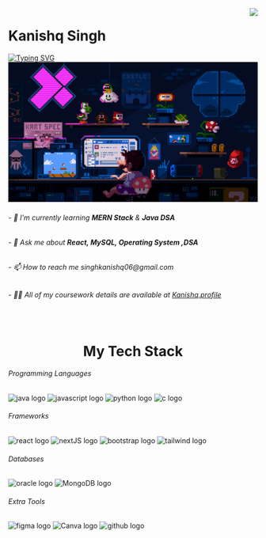 <img align="right" src="https://visitor-badge.laobi.icu/badge?page_id=KanishqSingh.KanishqSingh" />

 <h1 >Kanishq Singh</h1>
    
   

<a href="https://git.io/typing-svg"><img src="https://readme-typing-svg.demolab.com?font=Fira+Code&pause=500&multiline=true&width=435&lines=Hello+Fellas!+Welcome+to+My+Profile" alt="Typing SVG" /></a>
<img src="https://github.com/KanishqSingh/KanishqSingh/blob/main/coverImg.gif" />


<h6>- 🌱 I’m currently learning <b>MERN Stack</b> & <b>Java DSA</b></h6>
<h6>- 💬 Ask me about <b>React, MySQL, Operating System ,DSA</b></h6>
<h6>- 📫 How to reach me singhkanishq06@gmail.com</h6>
<h6>- 👨‍💻 All of my coursework details are available at <a href="https://kanishq-portfolio.vercel.app"
>Kanishq.profile</a></h6>

<br/>
<h1 style="text-align: center;">My Tech Stack</h1>
<h6>Programming Languages </h6>
<div align="left">
  <img src="https://img.shields.io/static/v1?message=Java&logo=java&label=&color=FF0000&logoColor=white&labelColor=&style=for-the-badge" height="35" alt="java logo"  />
  <img src="https://img.shields.io/static/v1?message=JavaScript&logo=javascript&label=&color=E4405F&logoColor=white&labelColor=&style=for-the-badge" height="35" alt="javascript logo"  />
  <img src="https://img.shields.io/static/v1?message=Python&logo=python&label=&color=9146FF&logoColor=white&labelColor=&style=for-the-badge" height="35" alt="python logo"  />
  <img src="https://img.shields.io/static/v1?message=C&logo=c&label=&color=7289DA&logoColor=white&labelColor=&style=for-the-badge" height="35" alt="c logo"  />
</div>

<h6>Frameworks </h6>
<div align="left">
  <img src="https://img.shields.io/static/v1?message=React&logo=react&label=&color=FF0000&logoColor=white&labelColor=&style=for-the-badge" height="35" alt="react logo"  />
  <img src="https://img.shields.io/static/v1?message=NextJS&logo=nextjs&label=&color=E4405F&logoColor=white&labelColor=&style=for-the-badge" height="35" alt="nextJS logo"  />
  <img src="https://img.shields.io/static/v1?message=Bootstrap&logo=bootstrap&label=&color=9146FF&logoColor=white&labelColor=&style=for-the-badge" height="35" alt="bootstrap logo"  />
  <img src="https://img.shields.io/static/v1?message=Tailwind&logo=tailwind&label=&color=48A6A7&logoColor=white&labelColor=&style=for-the-badge" height="35" alt=" tailwind logo"  />
</div>

<h6>Databases </h6>
<div align="left">
  <img src="https://img.shields.io/static/v1?message=SQL&logo=Oracle&label=&color=A35C7A&logoColor=white&labelColor=&style=for-the-badge" height="35" alt="oracle logo"  />
  <img src="https://img.shields.io/static/v1?message=MongoDB&logo=mongoDB&label=&color=E4405F&logoColor=white&labelColor=&style=for-the-badge" height="35" alt="MongoDB logo"  />
</div>

<h6>Extra Tools</h6>
<div align="left">
  <img src="https://img.shields.io/static/v1?message=Figma&logo=Figma&label=&color=B5828C&logoColor=white&labelColor=&style=for-the-badge" height="35" alt="figma logo"  />
  <img src="https://img.shields.io/static/v1?message=Canva&logo=Canva&label=&color=E5989B&logoColor=white&labelColor=&style=for-the-badge" height="35" alt="Canva logo"  />
  <img src="https://img.shields.io/static/v1?message=Github&logo=Github&label=&color=EFB036&logoColor=white&labelColor=&style=for-the-badge" height="35" alt="github logo"  />
</div>





    
  


